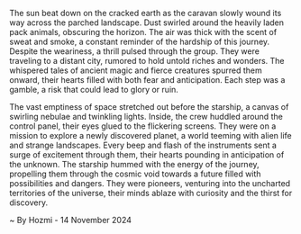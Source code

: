 
The sun beat down on the cracked earth as the caravan slowly wound its way across the parched landscape. Dust swirled around the heavily laden pack animals, obscuring the horizon. The air was thick with the scent of sweat and smoke, a constant reminder of the hardship of this journey. Despite the weariness, a thrill pulsed through the group. They were traveling to a distant city, rumored to hold untold riches and wonders. The whispered tales of ancient magic and fierce creatures spurred them onward, their hearts filled with both fear and anticipation. Each step was a gamble, a risk that could lead to glory or ruin.

The vast emptiness of space stretched out before the starship, a canvas of swirling nebulae and twinkling lights. Inside, the crew huddled around the control panel, their eyes glued to the flickering screens. They were on a mission to explore a newly discovered planet, a world teeming with alien life and strange landscapes. Every beep and flash of the instruments sent a surge of excitement through them, their hearts pounding in anticipation of the unknown. The starship hummed with the energy of the journey, propelling them through the cosmic void towards a future filled with possibilities and dangers. They were pioneers, venturing into the uncharted territories of the universe, their minds ablaze with curiosity and the thirst for discovery. 

~ By Hozmi - 14 November 2024

